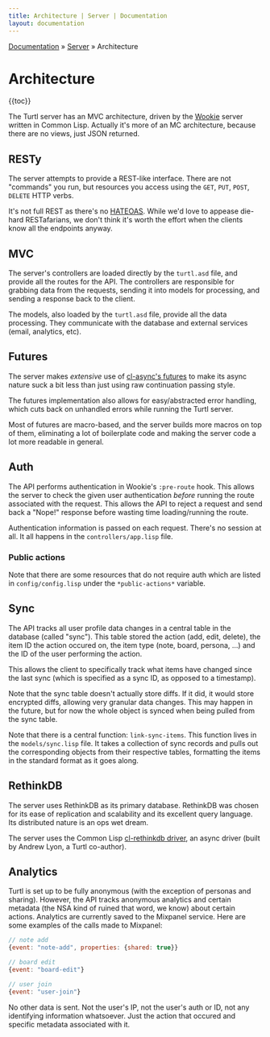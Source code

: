 ```yaml
---
title: Architecture | Server | Documentation
layout: documentation
---
```


<div class="breadcrumb">
    <a href="/docs">Documentation</a> &raquo;
    <a href="/docs/server/index">Server</a> &raquo;
    Architecture
</div>

# Architecture
{{toc}}

The Turtl server has an MVC architecture, driven by the [Wookie](http://wookie.beeets.com)
server written in Common Lisp. Actually it's more of an MC architecture, because
there are no views, just JSON returned.

## RESTy
The server attempts to provide a REST-like interface. There are not "commands"
you run, but resources you access using the `GET`, `PUT`, `POST`, `DELETE` HTTP
verbs.

It's not full REST as there's no [HATEOAS](http://en.wikipedia.org/wiki/HATEOAS).
While we'd love to appease die-hard RESTafarians, we don't think it's worth the
effort when the clients know all the endpoints anyway.

## MVC
The server's controllers are loaded directly by the `turtl.asd` file, and
provide all the routes for the API. The controllers are responsible for grabbing
data from the requests, sending it into models for processing, and sending a
response back to the client.

The models, also loaded by the `turtl.asd` file, provide all the data
processing. They communicate with the database and external services (email,
analytics, etc).

## Futures
The server makes *extensive* use of [cl-async's futures](http://orthecreedence.github.io/cl-async/future)
to make its async nature suck a bit less than just using raw continuation
passing style.

The futures implementation also allows for easy/abstracted error handling, which
cuts back on unhandled errors while running the Turtl server.

Most of futures are macro-based, and the server builds more macros on top of
them, eliminating a lot of boilerplate code and making the server code a lot
more readable in general.

## Auth
The API performs authentication in Wookie's `:pre-route` hook. This allows the
server to check the given user authentication *before* running the route
associated with the request. This allows the API to reject a request and send
back a "Nope!" response before wasting time loading/running the route.

Authentication information is passed on each request. There's no session at all.
It all happens in the `controllers/app.lisp` file.

### Public actions
Note that there are some resources that do not require auth which are listed in
`config/config.lisp` under the `*public-actions*` variable.

## Sync
The API tracks all user profile data changes in a central table in the database
(called "sync"). This table stored the action (add, edit, delete), the item ID
the action occured on, the item type (note, board, persona, ...) and the ID of
the user performing the action.

This allows the client to specifically track what items have changed since the
last sync (which is specified as a sync ID, as opposed to a timestamp).

Note that the sync table doesn't actually store diffs. If it did, it would store
encrypted diffs, allowing very granular data changes. This may happen in the
future, but for now the whole object is synced when being pulled from the sync
table.

Note that there is a central function: `link-sync-items`. This function lives in
the `models/sync.lisp` file. It takes a collection of sync records and pulls out
the corresponding objects from their respective tables, formatting the items in
the standard format as it goes along.

## RethinkDB
The server uses RethinkDB as its primary database. RethinkDB was chosen for its
ease of replication and scalability and its excellent query language. Its
distributed nature is an ops wet dream.

The server uses the Common Lisp [cl-rethinkdb driver](https://github.com/orthecreedence/cl-rethinkdb),
an async driver (built by Andrew Lyon, a Turtl co-author).

## Analytics
Turtl is set up to be fully anonymous (with the exception of personas and
sharing). However, the API tracks anonymous analytics and certain metadata
(the NSA kind of ruined that word, we know) about certain actions. Analytics are
currently saved to the Mixpanel service. Here are some examples of the calls
made to Mixpanel:

```javascript
// note add
{event: "note-add", properties: {shared: true}}

// board edit
{event: "board-edit"}

// user join
{event: "user-join"}
```

No other data is sent. Not the user's IP, not the user's auth or ID, not any
identifying information whatsoever. Just the action that occured and specific
metadata associated with it.

